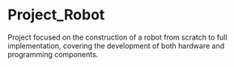 # Project_Robot
Project focused on the construction of a robot from scratch to full implementation, covering the development of both hardware and programming components.
